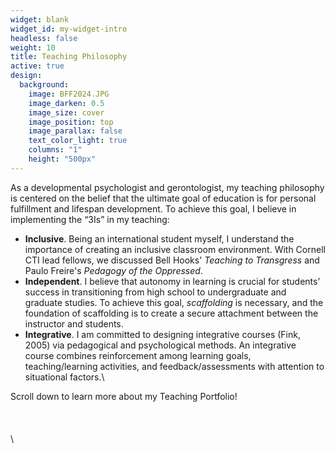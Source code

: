 ```yaml
---
widget: blank
widget_id: my-widget-intro
headless: false
weight: 10
title: Teaching Philosophy
active: true
design:
  background:
    image: BFF2024.JPG
    image_darken: 0.5
    image_size: cover
    image_position: top
    image_parallax: false
    text_color_light: true
    columns: "1"
    height: "500px"
---
```

As a developmental psychologist and gerontologist, my teaching philosophy is centered on the belief that the ultimate goal of education is for personal fulfillment and lifespan development. To achieve this goal, I believe in implementing the “3Is” in my teaching: 
- **Inclusive**. Being an international student myself, I understand the importance of creating an inclusive classroom environment. With Cornell CTI lead fellows, we discussed Bell Hooks' *Teaching to Transgress* and Paulo Freire's *Pedagogy of the Oppressed*.
- **Independent**. I believe that autonomy in learning is crucial for students’ success in transitioning from high school to undergraduate and graduate studies. To achieve this goal, *scaffolding* is necessary, and the foundation of scaffolding is to create a secure attachment between the instructor and students.
- **Integrative**. I am committed to designing integrative courses (Fink, 2005) via pedagogical and psychological methods. An integrative course combines reinforcement among learning goals, teaching/learning activities, and feedback/assessments with attention to situational factors.\

Scroll down to learn more about my Teaching Portfolio!\
 \
 \
 \
 \



